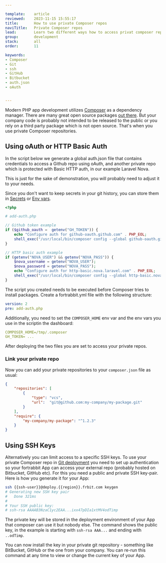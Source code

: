 ```yaml
---

template:    article
reviewed:    2023-11-15 15:55:17
title:       How to use private Composer repos
naviTitle:   Private Composer repos
lead:        Learn two different ways how to access privat composer repositories during git deployment
group:       development
stack:       all
order:       11

keywords:
- Composer
- Git
- ssh
- GitHub
- Bitbucket
- auth.json
- oAuth


---
```


Modern PHP app development utilizes [Composer](composer) as a dependency manager. There are many great open source packages [out there](http://packagist.org). But your company code is probably not intended to be released to the public or you rely on a third party package which is not open source. That's when you use private Composer repositories.

## Using oAuth or HTTP Basic Auth

In the script below we generate a global auth.json file that contains credentials to access a Github repo using oAuth, and another private repo which is protected with Basic HTTP auth, in our example Laravel Nova.

This is just for the sake of demonstration, you will probably need to adjust it to your needs.

Since you don't want to keep secrets in your git history, you can store them in [Secrets](/secrets) or [Env vars](/env-vars).

```php
<?php

# add-auth.php

// Github token example
if ($github_oauth =  getenv("GH_TOKEN")) {
    echo "Configure auth for github-oauth.github.com" . PHP_EOL;
    shell_exec("/usr/local/bin/composer config --global github-oauth.github.com {$github_oauth}");
}

// HTTP basic auth example
if (getenv("NOVA_USER") && getenv("NOVA_PASS")) {
    $nova_username = getenv("NOVA_USER");
    $nova_password = getenv("NOVA_PASS");
    echo "Configure auth for http-basic.nova.laravel.com" . PHP_EOL;
    shell_exec("/usr/local/bin/composer config --global http-basic.nova.laravel.com {$nova_username} {$nova_password}");
}
```

The script you created needs to be executed before Composer tries to install packages. Create a fortrabbit.yml file with the following structure:

```yaml
version: 2
pre: add-auth.php
```

Additionally, you need to set the `COMPOSER_HOME` env var and the env vars you use in the scriptin the dashboard:

```yaml
COMPOSER_HOME=/tmp/.composer
GH_TOKEN= ...
```


After deploying the two files you are set to access your private repos.

### Link your private repo

Now you can add your private repositories to your `composer.json` file as usual:

```json
{
    "repositories": [
        {
            "type": "vcs",
            "url":  "git@github.com:my-company/my-package.git"
        }
    ],
    "require": {
        "my-company/my-package": "^1.2.3"
    }
}
```


## Using SSH Keys

Alternatively you can limit access to a specific SSH keys.
To use your private Composer repo in [Git deployment](git-deployment) you need to set up authentication so your fortrabbit App can access your external repo (probably hosted on Bitbucket, GitHub etc). For this you need a public and private SSH key-pair. Here is how you generate it for your App:

```bash
ssh {{ssh-user}}@deploy.{{region}}.frbit.com keygen
# Generating new SSH key pair
#   Done 321ms
#
# Your SSH public key:
# ssh-rsa AAAAB3NzaC1yc2EAA...ixx47pDIa1xtMV4odTimp
```

The private key will be stored in the deployment environment of your App that composer can use it but nobody else. The command shows the public key, in the example is starting with `ssh-rsa AAA...` and ending with `..odTimp`.

You can now install the key in your private git repository - something like BitBucket, GitHub or the one from your company. You can re-run this command at any time to view or change the current key of your App.
